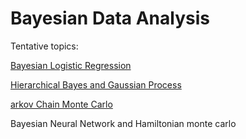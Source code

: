 # Bayesian Data Analysis


Tentative topics:

[Bayesian Logistic Regression](http://rpubs.com/greyman/Bayesian_Logistic_Regression)

[Hierarchical Bayes and Gaussian Process](http://rpubs.com/greyman/308720)

[arkov Chain Monte Carlo](http://rpubs.com/greyman/MCMC_MH_Sampling)

Bayesian Neural Network and Hamiltonian monte carlo
